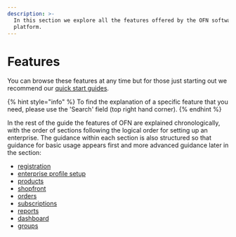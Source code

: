 ```yaml
---
description: >-
  In this section we explore all the features offered by the OFN software
  platform.
---
```


# Features

You can browse these features at any time but for those just starting out we recommend our [quick start guides](../quick-start-guides/).&#x20;

{% hint style="info" %}
To find the explanation of a specific feature that you need, please use the 'Search' field (top right hand corner).
{% endhint %}

In the rest of the guide the features of OFN are explained chronologically, with the order of sections following the logical order for setting up an enterprise. The guidance within each section is also structured so that guidance for basic usage appears first and more advanced guidance later in the section:

* [registration](register-and-create-your-profile.md)
* [enterprise profile setup](enterprise-profile/)
* [products](products-1/)
* [shopfront](shopfront/)
* [orders](orders/)
* [subscriptions](subscriptions/)
* [reports](reports/)
* [dashboard](dashboard.md)
* [groups](groups/)

